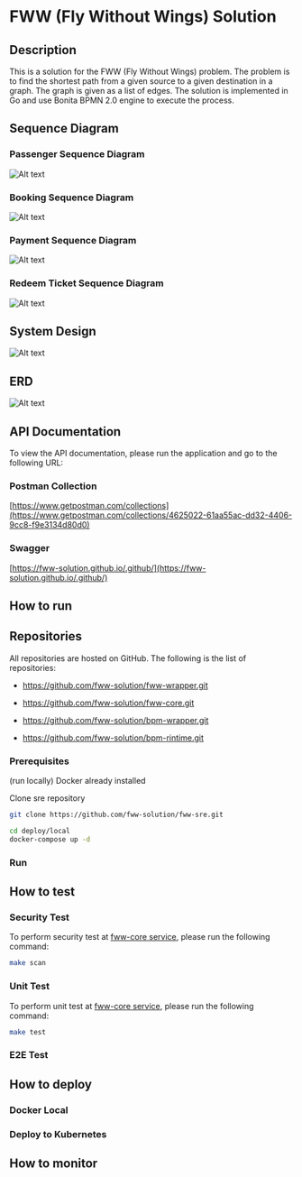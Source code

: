 # FWW (Fly Without Wings) Solution
## Description
This is a solution for the FWW (Fly Without Wings) problem. The problem is to find the shortest path from a given source to a given destination in a graph. The graph is given as a list of edges. The solution is implemented in Go and use Bonita BPMN 2.0 engine to execute the process.

## Sequence Diagram

### Passenger Sequence Diagram

![Alt text](image-2.png)

### Booking Sequence Diagram

![Alt text](image-3.png)

### Payment Sequence Diagram

![Alt text](image-4.png)

### Redeem Ticket Sequence Diagram

![Alt text](image-5.png)

## System Design

![Alt text](image-1.png)

## ERD

![Alt text](image.png)

## API Documentation

To view the API documentation, please run the application and go to the following URL:

### Postman Collection

[https://www.getpostman.com/collections](https://www.getpostman.com/collections/4625022-61aa55ac-dd32-4406-9cc8-f9e3134d80d0)

### Swagger

[https://fww-solution.github.io/.github/](https://fww-solution.github.io/.github/)

## How to run

## Repositories

All repositories are hosted on GitHub. The following is the list of repositories:

- https://github.com/fww-solution/fww-wrapper.git

- https://github.com/fww-solution/fww-core.git

- https://github.com/fww-solution/bpm-wrapper.git

- https://github.com/fww-solution/bpm-rintime.git

### Prerequisites

(run locally)
Docker already installed

Clone sre repository

```bash
git clone https://github.com/fww-solution/fww-sre.git
```

```bash
cd deploy/local
docker-compose up -d
```

### Run

## How to test

### Security Test

To perform security test at [fww-core service](https://github.com/fww-solution/fww-core.git), please run the following command:

```bash
make scan
```

### Unit Test

To perform unit test at [fww-core service](https://github.com/fww-solution/fww-core.git), please run the following command:

```bash
make test
```

### E2E Test

## How to deploy

### Docker Local

### Deploy to Kubernetes

## How to monitor
